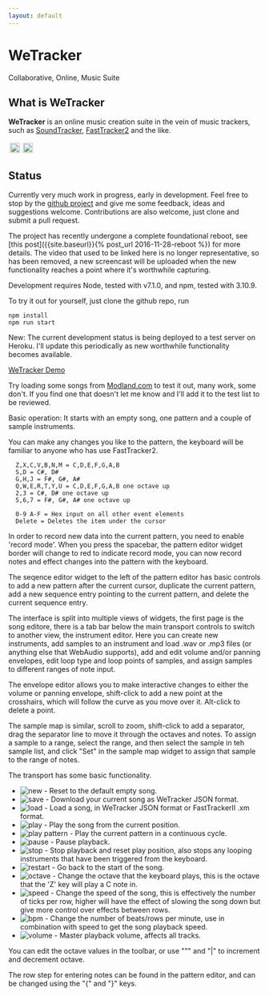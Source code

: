 ```yaml
---
layout: default
---
```


WeTracker
=========

Collaborative, Online, Music Suite

What is WeTracker
-----------------

**WeTracker** is an online music creation suite in the vein
of music trackers, such as [SoundTracker](http://www.soundtracker.org), 
[FastTracker2](https://en.wikipedia.org/wiki/FastTracker_2) and the like.

<div style="display:flex;">
    <div style="margin: 3px;">
      <a href="{{site.baseurl}}/images/screenshot.png">
        <img src="{{site.baseurl}}/images/screenshot.png" width="100%"/>
      </a>
    </div>
    <div style="margin: 3px;">
      <a href="{{site.baseurl}}/images/screenshot2.png">
        <img src="{{site.baseurl}}/images/screenshot2.png" width="100%"/>
      </a>
    </div>
</div>

Status
------

Currently very much work in progress, early in development. Feel free
to stop by the [github project](https://github.com/pgregory/wetracker) and 
give me some feedback, ideas and suggestions welcome. 
Contributions are also welcome, just clone and submit a pull request.

The project has recently undergone a complete foundational reboot, see [this
post]({{site.baseurl}}{% post_url 2016-11-28-reboot %}) for more details.
The video that used to be linked here is no longer representative, so has been
removed, a new screencast will be uploaded when the new functionality reaches a
point where it's worthwhile capturing.

Development requires Node, tested with v7.1.0, and npm, tested with 3.10.9.

To try it out for yourself, just clone the github repo, run

```
npm install
npm run start
```

New: The current development status is being deployed to a test server on
Heroku. I'll update this periodically as new worthwhile functionality becomes
available.

[WeTracker Demo](https://wetracker.herokuapp.com/)

Try loading some songs from 
[Modland.com](http://modland.com/pub/modules/Fasttracker%202/) to test it out,
many work, some don't. If you find one that doesn't let me know and I'll add it
to the test list to be reviewed.

Basic operation: It starts with an empty song, one pattern and a couple of
sample instruments. 

You can make any changes you like to the pattern, the keyboard will be familiar
to anyone who has use FastTracker2.

```
  Z,X,C,V,B,N,M = C,D,E,F,G,A,B 
  S,D = C#, D#
  G,H,J = F#, G#, A#
  Q,W,E,R,T,Y,U = C,D,E,F,G,A,B one octave up
  2,3 = C#, D# one octave up
  5,6,7 = F#, G#, A# one octave up
  
  0-9 A-F = Hex input on all other event elements
  Delete = Deletes the item under the cursor
```  

In order to record new data into the current pattern, you need to enable
'record mode'. When you press the spacebar, the pattern editor widget border
will change to red to indicate record mode, you can now record notes and effect
changes into the pattern with the keyboard.

The seqence editor widget to the left of the pattern editor has basic controls
to add a new pattern after the current cursor, duplicate the current pattern,
add a new sequence entry pointing to the current pattern, and delete the
current sequence entry.

The interface is split into multiple views of widgets, the first page is the
song editore, there is a tab bar below the main transport controls to switch to
another view, the instrument editor. Here you can create new instruments, add
samples to an instrument and load .wav or .mp3 files (or anything else that
WebAudio supports), add and edit volume and/or panning envelopes, edit loop
type and loop points of samples, and assign samples to different ranges of note
input.

The envelope editor allows you to make interactive changes to either the volume
or panning envelope, shift-click to add a new point at the crosshairs, which
will follow the curve as you move over it. Alt-click to delete a point.

The sample map is similar, scroll to zoom, shift-click to add a separator, drag
the separator line to move it through the octaves and notes. To assign a sample
to a range, select the range, and then select the sample in teh sample list,
and click "Set" in the sample map widget to assign that sample to the range of
notes.

The transport has some basic functionality.

* ![new]({{site.baseurl}}/images/new_song_icon.png) - Reset
  to the default empty song.
* ![save]({{site.baseurl}}/images/save_song_icon.png) -
  Download your current song as WeTracker JSON format.
* ![load]({{site.baseurl}}/images/load_song_icon.png) - Load
  a song, in WeTracker JSON format or FastTrackerII .xm format.
* ![play]({{site.baseurl}}/images/play_icon.png) - Play the
  song from the current position.  
* ![play pattern]({{site.baseurl}}/images/play_pattern_icon.png) -
  Play the current pattern in a continuous cycle.
* ![pause]({{site.baseurl}}/images/pause_icon.png) - Pause
  playback.
* ![stop]({{site.baseurl}}/images/stop_icon.png) - Stop
  playback and reset play position, also stops any looping instruments that
  have been triggered from the keyboard.
* ![restart]({{site.baseurl}}/images/play_icon.png) - Go back
  to the start of the song.
* ![octave]({{site.baseurl}}/images/octave_control.png) - Change the octave
  that the keyboard plays, this is the octave that the 'Z' key will play a C
  note in.
* ![speed]({{site.baseurl}}/images/speed_control.png) - Change the speed of the
  song, this is effectively the number of ticks per row, higher will have the
  effect of slowing the song down but give more control over effects between
  rows.
* ![bpm]({{site.baseurl}}/images/bpm_control.png) - Change the number of
  beats/rows per minute, use in combination with speed to get the song playback
  speed.
* ![volume]({{site.baseurl}}/images/volume_control.png) - Master playback
  volume, affects all tracks.

You can edit the octave values in the toolbar, or use """ and "|" to increment
and decrement octave.

The row step for entering notes can be found in the pattern editor, and can be
changed using the "{" and "}" keys.

